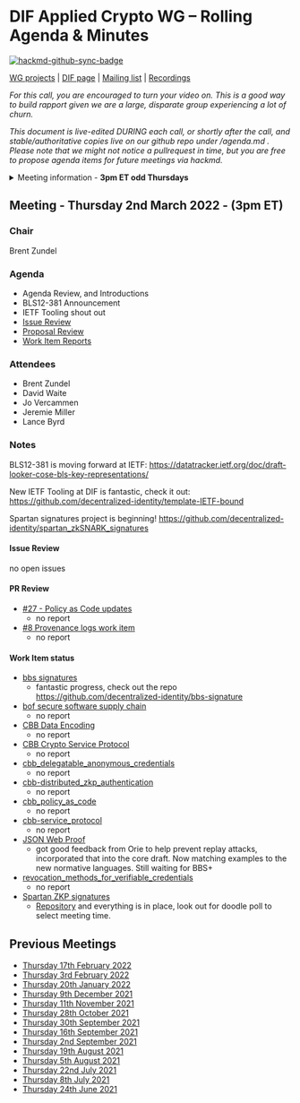# DIF Applied Crypto WG – Rolling Agenda & Minutes

[![hackmd-github-sync-badge](https://hackmd.io/FdDDhUXkQdq2Iglrsfq-7g/badge)](https://hackmd.io/FdDDhUXkQdq2Iglrsfq-7g)

 

[WG projects](https://github.com/topics/wg-crypto) | [DIF page](https://identity.foundation/working-groups/crypto.html) | [Mailing list](https://lists.identity.foundation/g/crypto-wg) | [Recordings](https://docs.google.com/spreadsheets/d/1wgccmMvIImx30qVE9GhRKWWv3vmL2ZyUauuKx3IfRmA/edit#gid=339046779)

_For this call, you are encouraged to turn your video on. This is a good way to build rapport given we are a large, disparate group experiencing a lot of churn._

_This document is live-edited DURING each call, or shortly after the call, and stable/authoritative copies live on our github repo under /agenda.md .
Please note that we might not notice a pullrequest in time, but you are free to propose agenda items for future meetings via hackmd._

<details>
<summary> Meeting information - <b>3pm ET odd Thursdays</b></summary>
- Before your contribute - [**join DIF**](https://identity.foundation/join) and [sign the WG charter](https://bit.ly/DIF-WG-select1) (both are required!)
- Time: 3pm ET, time in ET
- [Calendar entry](https://calendar.google.com/event?action=TEMPLATE&tmeid=M2c5ZnRnZWFnbWxqdm9tOG5ncXNzMm1wYnJfMjAyMTA2MjRUMTkwMDAwWiBkZWNlbnRyYWxpemVkLmlkZW50aXR5QG0&tmsrc=decentralized.identity%40gmail.com&scp=ALL)
- [Zoom room](https://us02web.zoom.us/j/87960900967?pwd=Ti9KWXpyR0dkKzhEQ0lTTVkxOE1WQT09), Meeting ID: 879 6090 0967 , Password: 045023
</details>

## Meeting - Thursday 2nd March 2022 - (3pm ET)

### Chair
Brent Zundel

### Agenda
- Agenda Review, and Introductions 
- BLS12-381 Announcement
- IETF Tooling shout out
- [Issue Review](https://github.com/decentralized-identity/crypto-wg/issues)
- [Proposal Review](https://github.com/decentralized-identity/crypto-wg/pulls)
- [Work Item Reports](https://github.com/decentralized-identity/crypto-wg/tree/main/work_items)

### Attendees
- Brent Zundel
- David Waite
- Jo Vercammen
- Jeremie Miller
- Lance Byrd

### Notes
BLS12-381 is moving forward at IETF: https://datatracker.ietf.org/doc/draft-looker-cose-bls-key-representations/

New IETF Tooling at DIF is fantastic, check it out: https://github.com/decentralized-identity/template-IETF-bound

Spartan signatures project is beginning! https://github.com/decentralized-identity/spartan_zkSNARK_signatures


#### Issue Review
no open issues

#### PR Review
- [#27 - Policy as Code updates](https://github.com/decentralized-identity/crypto-wg/pull/27)
    - no report
- [#8 Provenance logs work item](https://github.com/decentralized-identity/crypto-wg/pull/8)
    - no report

#### Work Item status
- [bbs signatures](https://github.com/decentralized-identity/crypto-wg/blob/main/work_items/bbs_signatures.md)
  - fantastic progress, check out the repo https://github.com/decentralized-identity/bbs-signature
- [bof secure software supply chain](https://github.com/decentralized-identity/crypto-wg/blob/main/work_items/bof_secure_software_supply_chain.md) 
    - no report 
- [CBB Data Encoding](https://github.com/decentralized-identity/crypto-wg/blob/main/work_items/cbb_data_encoding.md)
    - no report
- [CBB Crypto Service Protocol](https://github.com/decentralized-identity/crypto-wg/blob/main/work_items/cbb_service_protocol.md)
    - no report
- [cbb_delegatable_anonymous_credentials](https://github.com/decentralized-identity/crypto-wg/blob/main/work_items/cbb_delegatable_anonymous_credentials.md) 
    - no report
- [cbb-distributed_zkp_authentication](https://github.com/decentralized-identity/crypto-wg/blob/main/work_items/cbb_distributed_zkp_authentication.md) 
    - no report
- [cbb_policy_as_code](https://github.com/decentralized-identity/crypto-wg/blob/main/work_items/cbb_policy_as_code.md) 
    - no report
- [cbb-service_protocol](https://github.com/decentralized-identity/crypto-wg/blob/main/work_items/cbb_service_protocol.md) 
    - no report
- [JSON Web Proof](https://github.com/decentralized-identity/crypto-wg/blob/main/work_items/json_web_proof.md)
  - got good feedback from Orie to help prevent replay attacks, incorporated that into the core draft. Now matching examples to the new normative languages. Still waiting for BBS+
- [revocation_methods_for_verifiable_credentials](https://github.com/decentralized-identity/crypto-wg/blob/main/work_items/revocation_methods_for_verifiable_credentials_.md)
    - no report
- [Spartan ZKP signatures](https://github.com/decentralized-identity/crypto-wg/blob/main/work_items/spartan_zkSNARK_signatures.md)
  - [Repository](https://github.com/decentralized-identity/spartan_zkSNARK_signatures) and everything is in place, look out for doodle poll to select meeting time.
   
## Previous Meetings
- [Thursday 17th February 2022](meetings/2022-02-17/agenda.md)
- [Thursday 3rd February 2022](meetings/2022-02-03/agenda.md)
- [Thursday 20th January 2022](meetings/2022-01-20/agenda.md)
- [Thursday 9th December 2021](./meetings/2021-12-09/agenda.md)
- [Thursday 11th November 2021](meetings/2021-11-11/agenda.md)
- [Thursday 28th October 2021](meetings/2021-10-28/agenda.md)
- [Thursday 30th September 2021](meetings/2021-09-30/agenda.md)
- [Thursday 16th September 2021](meetings/2021-09-16/agenda.md)
- [Thursday 2nd September 2021](meetings/2021-09-02/agenda.md)
- [Thursday 19th August 2021](meetings/2021-08-19/agenda.md)
- [Thursday 5th August 2021](meetings/2021-08-05/agenda.md)
- [Thursday 22nd July 2021](meetings/2021-07-22/agenda.md)
- [Thursday 8th July 2021](meetings/2021-07-08/agenda.md)
- [Thursday 24th June 2021](meetings/2021-06-24/agenda.md)
